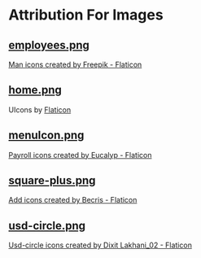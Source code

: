 # Attribution For Images

## [employees.png](https://github.com/tyleroneil72/hr-payroll-system/blob/main/src/main/resources/com/project/hrpayrollsystem/images/employees.png)
<a href="https://www.flaticon.com/free-icons/man" title="man icons">Man icons created by Freepik - Flaticon</a>

## [home.png](https://github.com/tyleroneil72/hr-payroll-system/blob/main/src/main/resources/com/project/hrpayrollsystem/images/home.png)
UIcons by <a href="https://www.flaticon.com/uicons">Flaticon</a>

## [menuIcon.png](https://github.com/tyleroneil72/hr-payroll-system/blob/main/src/main/resources/com/project/hrpayrollsystem/images/menuIcon.png)
<a href="https://www.flaticon.com/free-icons/payroll" title="payroll icons">Payroll icons created by Eucalyp - Flaticon</a>

## [square-plus.png](https://github.com/tyleroneil72/hr-payroll-system/blob/main/src/main/resources/com/project/hrpayrollsystem/images/square-plus.png)
<a href="https://www.flaticon.com/free-icons/add" title="add icons">Add icons created by Becris - Flaticon</a>

## [usd-circle.png](https://github.com/tyleroneil72/hr-payroll-system/blob/main/src/main/resources/com/project/hrpayrollsystem/images/usd-circle.png)
<a href="https://www.flaticon.com/free-icons/usd-circle" title="usd-circle icons">Usd-circle icons created by Dixit Lakhani_02 - Flaticon</a>
